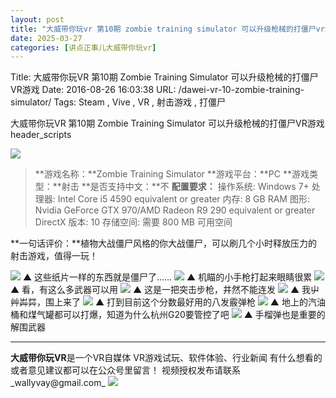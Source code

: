 ```yaml
---
layout: post
title: "大威带你玩vr 第10期 zombie training simulator 可以升级枪械的打僵尸vr游戏"
date: 2025-03-27
categories: [讲点正事儿大威带你玩vr]
---
```


Title: 大威带你玩VR 第10期 Zombie Training Simulator 可以升级枪械的打僵尸VR游戏
Date: 2016-08-26 16:03:38
URL: /dawei-vr-10-zombie-training-simulator/
Tags: Steam , Vive , VR , 射击游戏 , 打僵尸

大威带你玩VR 第10期 Zombie Training Simulator 可以升级枪械的打僵尸VR游戏 header_scripts



![](http://img.weimao.me/2019-05-21-025027.png)
> **游戏名称：**Zombie Training Simulator **游戏平台：**PC **游戏类型：**射击 **是否支持中文：**不 **配置要求：** 操作系统: Windows 7+ 处理器: Intel Core i5 4590 equivalent or greater 内存: 8 GB RAM 图形: Nvidia GeForce GTX 970/AMD Radeon R9 290 equivalent or greater DirectX 版本: 10 存储空间: 需要 800 MB 可用空间

**一句话评价：**植物大战僵尸风格的你大战僵尸，可以刷几个小时释放压力的射击游戏，值得一玩！

 ![](http://img.weimao.me/2019-05-21-025034.gif) ▲ 这些纸片一样的东西就是僵尸了…… ![](http://img.weimao.me/2019-05-21-025046.gif) ▲ 机瞄的小手枪打起来眼睛很累 ![](http://img.weimao.me/2019-05-21-025059.gif) ▲ 看，有这么多武器可以用 ![](http://img.weimao.me/2019-05-21-025111.gif) ▲ 这是一把突击步枪，井然不能连发 ![](http://img.weimao.me/2019-05-21-025125.gif) ▲ 我屮艸芔茻，围上来了 ![](http://img.weimao.me/2019-05-21-025138.gif) ▲ 打到目前这个分数最好用的八发霰弹枪 ![](http://img.weimao.me/2019-05-21-025150.gif) ▲ 地上的汽油桶和煤气罐都可以打爆，知道为什么杭州G20要管控了吧 ![](http://img.weimao.me/2019-05-21-025202.gif) ▲ 手榴弹也是重要的解围武器

* * *

**大威带你玩VR**是一个VR自媒体 VR游戏试玩、软件体验、行业新闻 有什么想看的或者意见建议都可以在公众号里留言！ 视频授权发布请联系_wallyvay@gmail.com_ ![](http://img.weimao.me/2019-05-21-025207.png)